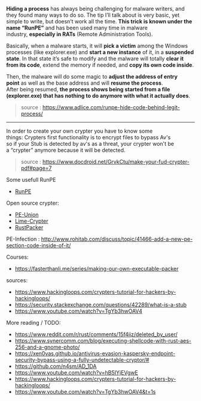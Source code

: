 
**Hiding a process** has always being challenging for malware writers, and they found many ways to do so. The tip I’ll talk about is very basic, yet simple to write, but doesn’t work all the time. **This trick is known under the name “RunPE”** and has been used many time in malware industry, **especially in RATs** (Remote Administration Tools).

Basically, when a malware starts, it will **pick a victim** among the Windows processes (like explorer.exe) and **start a new instance** of it, in a **suspended state**. In that state it’s safe to modify and the malware will totally **clear it from its code**, extend the memory if needed, and **copy its own code inside**.

Then, the malware will do some magic to **adjust the address of entry point** as well as the base address and will **resume the process**.  
After being resumed, **the process shows being started from a file (explorer.exe) that has nothing to do anymore with what it actually does**.

> source : https://www.adlice.com/runpe-hide-code-behind-legit-process/

---

In order to create your own crypter you have to know some  
things: Crypters first functionality is to encrypt files to bypass Av's  
so if your Stub is detected by av's as a threat, your crypter won't be  
a “crypter” anymore because it will be detected.

> source : https://www.docdroid.net/GrvkCtu/make-your-fud-crypter-pdf#page=7

Some usefull RunPE
- [RunPE](https://github.com/Zer0Mem0ry/RunPE/blob/master/RunPE.cpp)

Open source crypter:
- [PE-Union](https://github.com/bytecode77/pe-union)
- [Lime-Crypter](https://github.com/NYAN-x-CAT/Lime-Crypter)
- [RustPacker](https://github.com/Nariod/RustPacker)

PE-Infection : http://www.rohitab.com/discuss/topic/41466-add-a-new-pe-section-code-inside-of-it/

Courses:
- https://fasterthanli.me/series/making-our-own-executable-packer

sources:
- https://www.hackingloops.com/crypters-tutorial-for-hackers-by-hackingloops/
- https://security.stackexchange.com/questions/42289/what-is-a-stub
- https://www.youtube.com/watch?v=TgYb3hwOAV4

More reading / TODO:
- https://www.reddit.com/r/rust/comments/15f4ijz/deleted_by_user/
- https://www.synercomm.com/blog/executing-shellcode-with-rust-aes-256-and-a-gnome-photo/
- https://xen0vas.github.io/antivirus-evasion-kaspersky-endpoint-security-bypass-using-a-fully-undetectable-cryptor/#
- https://github.com/n4sm/AD_1DA
- https://www.youtube.com/watch?v=hB5IYjEVgwE
- https://www.hackingloops.com/crypters-tutorial-for-hackers-by-hackingloops/
- https://www.youtube.com/watch?v=TgYb3hwOAV4&t=1s